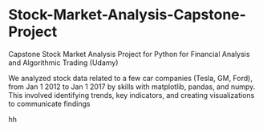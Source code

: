 # Stock-Market-Analysis-Capstone-Project

Capstone Stock Market Analysis Project for Python for Financial Analysis and Algorithmic Trading (Udamy)

We analyzed stock data related to a few car companies (Tesla, GM, Ford), from Jan 1 2012 to Jan 1 2017 by skills with matplotlib, pandas, and numpy. This involved identifying trends, key indicators, and creating visualizations to communicate findings

hh
